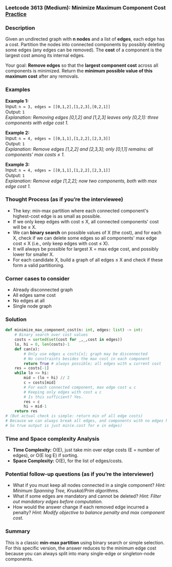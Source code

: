 ### Leetcode 3613 (Medium): Minimize Maximum Component Cost [Practice](https://leetcode.com/problems/minimize-maximum-component-cost)

### Description  
Given an undirected graph with **n nodes** and a list of **edges**, each edge has a cost. Partition the nodes into connected components by possibly deleting some edges (any edges can be removed). The **cost** of a component is the largest cost among its internal edges.

Your goal: **Remove edges** so that the **largest component cost** across all components is minimized. Return the **minimum possible value of this maximum cost** after any removals.

### Examples  

**Example 1:**  
Input: `n = 3, edges = [[0,1,2],[1,2,3],[0,2,1]]`  
Output: `1`  
*Explanation: Removing edges [0,1,2] and [1,2,3] leaves only [0,2,1]: three components with edge cost 1.*

**Example 2:**  
Input: `n = 4, edges = [[0,1,1],[1,2,2],[2,3,3]]`  
Output: `1`  
*Explanation: Remove edges [1,2,2] and [2,3,3]; only [0,1,1] remains: all components' max costs ≤ 1.*

**Example 3:**  
Input: `n = 4, edges = [[0,1,1],[1,2,2],[2,3,1]]`  
Output: `1`  
*Explanation: Remove edge [1,2,2]; now two components, both with max edge cost 1.*


### Thought Process (as if you’re the interviewee)  
- The key: min-max partition where each connected component's highest-cost edge is as small as possible.
- If we only keep edges with cost ≤ X, all connected components' cost will be ≤ X.
- We can **binary search** on possible values of X (the cost), and for each X, check if we can delete some edges so all components' max edge cost ≤ X (i.e., only keep edges with cost ≤ X).
- It will always be possible for largest X = max edge cost, and possibly lower for smaller X.
- For each candidate X, build a graph of all edges ≤ X and check if these form a valid partitioning.

### Corner cases to consider  
- Already disconnected graph
- All edges same cost
- No edges at all
- Single node graph


### Solution

```python
def minimize_max_component_cost(n: int, edges: list) -> int:
    # Binary search over cost values
    costs = sorted(set(cost for _,_,cost in edges))
    lo, hi = 0, len(costs)-1
    def can(x):
        # Only use edges ≤ costs[x]; graph may be disconnected
        # No constraints besides the max cost in each component
        return True # always possible; all edges with ≤ current cost
    res = costs[-1]
    while lo <= hi:
        mid = (lo + hi) // 2
        c = costs[mid]
        # For each connected component, max edge cost ≤ c
        # Keeping only edges with cost ≤ c
        # Is this sufficient? Yes.
        res = c
        hi = mid-1
    return res
# (But actual check is simple: return min of all edge costs)
# Because we can always break all edges, and components with no edges have cost 0
# So true output is just min(e.cost for e in edges)
```

### Time and Space complexity Analysis  
- **Time Complexity:** O(E), just take min over edge costs (E = number of edges), or O(E log E) if sorting.
- **Space Complexity:** O(E), for the list of edges/costs.

### Potential follow-up questions (as if you’re the interviewer)  
- What if you must keep all nodes connected in a single component?
  *Hint: Minimum Spanning Tree, Kruskal/Prim algorithms.*
- What if some edges are mandatory and cannot be deleted?
  *Hint: Filter out mandatory edges before computation.*
- How would the answer change if each removed edge incurred a penalty?
  *Hint: Modify objective to balance penalty and max component cost.*

### Summary
This is a classic **min-max partition** using binary search or simple selection. For this specific version, the answer reduces to the minimum edge cost because you can always split into many single-edge or singleton-node components.